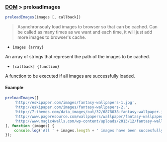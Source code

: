 ### [DOM](../) > preloadImages

```js
preloadImages(images [, callback])
```

> Asynchronsouly load images to browser so that can be cached.
> Can be called as many times as we want and each time, it will just add more images to browser's cache.

- <code>images {array}</code>

An array of strings that represent the path of the images to be cached.

- <code>[callback] {function}</code>

A function to be executed if all images are successfully loaded.

#### Example
```js
preloadImages([
    'http://eskipaper.com/images/fantasy-wallpapers-1.jpg',
    'http://eskipaper.com/images/fantasy-wallpapers-2.',
    'http://7-themes.com/data_images/out/32/6878038-fantasy-wallpaper.jpg',
    'http://www.pageresource.com/wallpapers/wallpaper/fantasy-wallpaper-wallpapers.jpg',
    'http://www.magic4walls.com/wp-content/uploads/2013/12/fantasy-wallpaper-castle-wallpapers-array-wallwuzz-hd-wallpaper-4802.jpg'
], function (images) {
    console.log('All ' + images.length + ' images have been succesfully loaded.');
});
```
